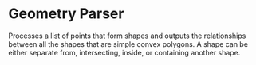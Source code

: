 Geometry Parser
===============

Processes a list of points that form shapes and outputs the relationships between all the shapes that are simple convex polygons. A shape can be either separate from, intersecting, inside, or containing another shape. 
